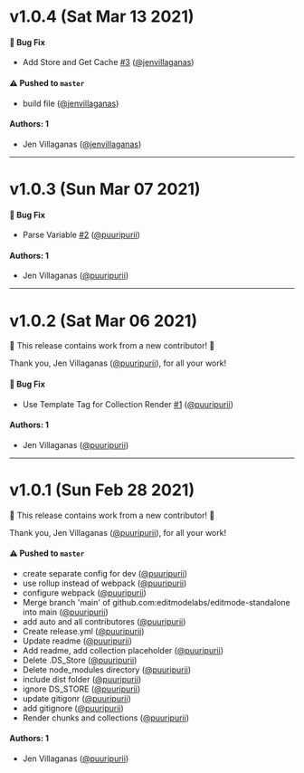 # v1.0.4 (Sat Mar 13 2021)

#### 🐛 Bug Fix

- Add Store and Get Cache [#3](https://github.com/editmodelabs/editmode-standalone/pull/3) ([@jenvillaganas](https://github.com/jenvillaganas))

#### ⚠️ Pushed to `master`

- build file ([@jenvillaganas](https://github.com/jenvillaganas))

#### Authors: 1

- Jen Villaganas  ([@jenvillaganas](https://github.com/jenvillaganas))

---

# v1.0.3 (Sun Mar 07 2021)

#### 🐛 Bug Fix

- Parse Variable [#2](https://github.com/editmodelabs/editmode-standalone/pull/2) ([@puuripurii](https://github.com/puuripurii))

#### Authors: 1

- Jen Villaganas  ([@puuripurii](https://github.com/puuripurii))

---

# v1.0.2 (Sat Mar 06 2021)

:tada: This release contains work from a new contributor! :tada:

Thank you, Jen Villaganas  ([@puuripurii](https://github.com/puuripurii)), for all your work!

#### 🐛 Bug Fix

- Use Template Tag for Collection Render [#1](https://github.com/editmodelabs/editmode-standalone/pull/1) ([@puuripurii](https://github.com/puuripurii))

#### Authors: 1

- Jen Villaganas  ([@puuripurii](https://github.com/puuripurii))

---

# v1.0.1 (Sun Feb 28 2021)

:tada: This release contains work from a new contributor! :tada:

Thank you, Jen Villaganas  ([@puuripurii](https://github.com/puuripurii)), for all your work!

#### ⚠️ Pushed to `master`

- create separate config for dev ([@puuripurii](https://github.com/puuripurii))
- use rollup instead of webpack ([@puuripurii](https://github.com/puuripurii))
- configure webpack ([@puuripurii](https://github.com/puuripurii))
- Merge branch 'main' of github.com:editmodelabs/editmode-standalone into main ([@puuripurii](https://github.com/puuripurii))
- add auto and all contributores ([@puuripurii](https://github.com/puuripurii))
- Create release.yml ([@puuripurii](https://github.com/puuripurii))
- Update readme ([@puuripurii](https://github.com/puuripurii))
- Add readme, add collection placeholder ([@puuripurii](https://github.com/puuripurii))
- Delete .DS_Store ([@puuripurii](https://github.com/puuripurii))
- Delete node_modules directory ([@puuripurii](https://github.com/puuripurii))
- include dist folder ([@puuripurii](https://github.com/puuripurii))
- ignore DS_STORE ([@puuripurii](https://github.com/puuripurii))
- update gitigonr ([@puuripurii](https://github.com/puuripurii))
- add gitignore ([@puuripurii](https://github.com/puuripurii))
- Render chunks and collections ([@puuripurii](https://github.com/puuripurii))

#### Authors: 1

- Jen Villaganas  ([@puuripurii](https://github.com/puuripurii))
